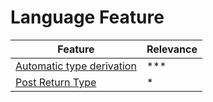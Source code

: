 # Language Feature

| Feature                                      | Relevance |
|----------------------------------------------|-----------|
| [Automatic type derivation](./2.1-auto-type) | ***       | 
| [Post Return Type](./2.2-post-return-tye)    | *         | 
